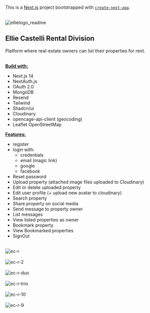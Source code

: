 This is a [Next.js](https://nextjs.org/) project bootstrapped with [`create-next-app`](https://github.com/vercel/next.js/tree/canary/packages/create-next-app).<br /><br />

![ellielogo_readme](https://github.com/Noud63/elliecastelli-rental/assets/38325801/3a7a410e-86b3-4b53-a6e6-37f6ccb7b2b1)

## Ellie Castelli Rental Division<br/>
Platform where real-estate owners can list their properties for rent.<br /><br />

<ins>**Build with:**<ins><br />
* Next.js 14
* NextAuth.js
* OAuth 2.0 
* MongoDB 
* Resend 
* Tailwind 
* Shadcn/ui 
* Cloudinary
* opencage-api-client (geocoding) 
* Leaflet OpenStreetMap<br />

<ins>**Features:**</ins><br/>

* register
* login with:
    * credentials
    * email (magic link)
    * google
    * facebook
* Reset password
* Upload property (attached image files uploaded to Cloudinary)
* Edit or delete uploaded property
* Edit user profile (+ upload new avatar to cloudinary)
* Search property
* Share property on social media 
* Send message to property owner
* List messages 
* View listed properties as owner
* Bookmark property
* View Bookmarked properties
* SignOut
<br /><br />


![ec-r](https://github.com/user-attachments/assets/7f40807a-73a4-43d3-a436-8d01583b1e1a)<br /><br />
![ec-r-2](https://github.com/Noud63/elliecastelli-rental/assets/38325801/80da09b9-d206-44b4-9198-3114f393d99a)<br /><br />
![ec-r-duo](https://github.com/Noud63/elliecastelli-rental/assets/38325801/2d20eaf5-0d89-4f7d-a1da-534f1387c499)<br /><br />
![ec-r-trio](https://github.com/Noud63/elliecastelli-rental/assets/38325801/aa20a1dd-a1e9-48fe-995d-993fa9523695)<br /><br />
![ec-r-10](https://github.com/user-attachments/assets/81af8c83-106e-4a84-b618-16a435f50977)<br /><br />
![ec-r-9](https://github.com/Noud63/elliecastelli-rental/assets/38325801/4399728a-9afb-4cca-a106-3d782c62f2a8)
